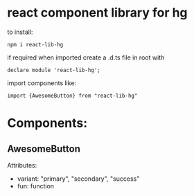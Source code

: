 # react component library for hg

to install:

```
npm i react-lib-hg
```

if required when imported create a .d.ts file in root with

```
declare module 'react-lib-hg';
```

import components like:

```
import {AwesomeButton} from "react-lib-hg"
```

# Components:

## AwesomeButton

Attributes:

- variant: "primary", "secondary", "success"
- fun: function
